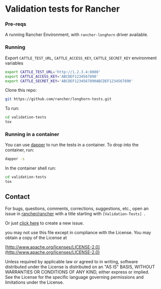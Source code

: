 # Validation tests for Rancher

### Pre-reqs

A running Rancher Environment, with `rancher-longhorn` driver available.


### Running

Export `CATTLE_TEST_URL`, `CATTLE_ACCESS_KEY`, `CATTLE_SECRET_KEY` environment variables

```bash
export CATTLE_TEST_URL='http://1.2.3.4:8080'
export CATTLE_ACCESS_KEY='ABCDEF1234567890'
export CATTLE_SECRET_KEY='ABCDEF1234567890ABCDEF1234567890'
```

Clone this repo:

```bash
git https://github.com/rancher/longhorn-tests.git
```

To run:

```bash
cd validation-tests
tox
```

### Running in a container

You can use [dapper](https://github.com/rancher/dapper) to run the tests in a container. To drop into the container, run:

```bash
dapper -s
```

In the container shell run:

```bash
cd validation-tests
tox
```


## Contact
For bugs, questions, comments, corrections, suggestions, etc., open an issue in
 [rancher/rancher](//github.com/rancherlabs/converged-infra/issues) with a title starting with `[Validation-Tests] `.

Or just [click here](//github.com/rancherlabs/converged-infra/issues/new?title=%5BValidation-Tests%5D%20) to create a new issue.

you may not use this file except in compliance with the License.
You may obtain a copy of the License at

[http://www.apache.org/licenses/LICENSE-2.0](http://www.apache.org/licenses/LICENSE-2.0)

Unless required by applicable law or agreed to in writing, software
distributed under the License is distributed on an "AS IS" BASIS,
WITHOUT WARRANTIES OR CONDITIONS OF ANY KIND, either express or implied.
See the License for the specific language governing permissions and
limitations under the License.

